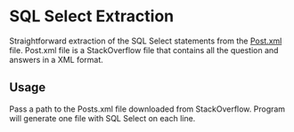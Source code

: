 # SQL Select Extraction
Straightforward extraction of the SQL Select statements from the [Post.xml](https://archive.org/download/stackexchange/stackoverflow.com-Posts.7z) file. Post.xml file is a StackOverflow file that contains all the question and answers in a XML format.

## Usage
Pass a path to the Posts.xml file downloaded from StackOverflow. Program will generate one file with SQL Select on each line.
